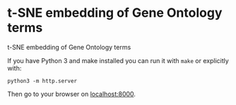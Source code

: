 # t-SNE embedding of Gene Ontology terms

t-SNE embedding of Gene Ontology terms

If you have Python 3 and make installed you can run it with `make` or explicitly with:
```
python3 -m http.server
```

Then go to your browser on [localhost:8000](localhost:8000).


